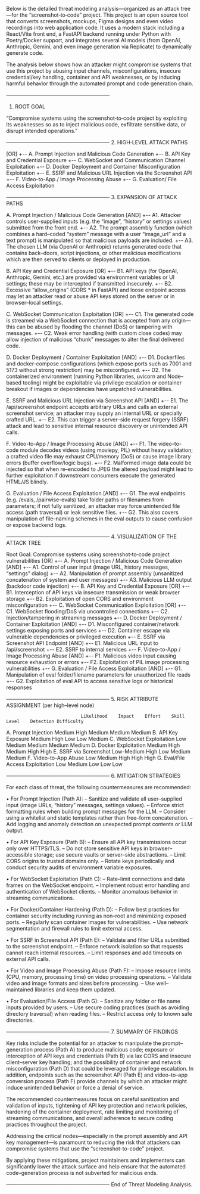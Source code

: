 Below is the detailed threat modeling analysis—organized as an attack tree—for the “screenshot‐to‐code” project. This project is an open source tool that converts screenshots, mockups, Figma designs and even video recordings into web application code. It uses a modern stack including a React/Vite front end, a FastAPI backend running under Python with Poetry/Docker support, and integrates several AI models (from OpenAI, Anthropic, Gemini, and even image generation via Replicate) to dynamically generate code.

The analysis below shows how an attacker might compromise systems that use this project by abusing input channels, misconfigurations, insecure credential/key handling, container and API weaknesses, or by inducing harmful behavior through the automated prompt and code generation chain.

────────────────────────────
1. ROOT GOAL

“Compromise systems using the screenshot‐to‐code project by exploiting its weaknesses so as to inject malicious code, exfiltrate sensitive data, or disrupt intended operations.”

────────────────────────────
2. HIGH‐LEVEL ATTACK PATHS

[OR]
+-- A. Prompt Injection and Malicious Code Generation
+-- B. API Key and Credential Exposure
+-- C. WebSocket and Communication Channel Exploitation
+-- D. Docker Deployment and Container Misconfiguration Exploitation
+-- E. SSRF and Malicious URL Injection via the Screenshot API
+-- F. Video-to-App / Image Processing Abuse
+-- G. Evaluation/ File Access Exploitation

────────────────────────────
3. EXPANSION OF ATTACK PATHS

A. Prompt Injection / Malicious Code Generation
   [AND]
   +-- A1. Attacker controls user-supplied inputs (e.g. the “image”, “history” or settings values) submitted from the front end.
   +-- A2. The prompt assembly function (which combines a hard–coded “system” message with a user “image_url” and a text prompt) is manipulated so that malicious payloads are included.
   +-- A3. The chosen LLM (via OpenAI or Anthropic) returns generated code that contains back–doors, script injections, or other malicious modifications which are then served to clients or deployed in production.

B. API Key and Credential Exposure
   [OR]
   +-- B1. API keys (for OpenAI, Anthropic, Gemini, etc.) are provided via environment variables or UI settings; these may be intercepted if transmitted insecurely.
   +-- B2. Excessive “allow_origins” (CORS * in FastAPI) and loose endpoint access may let an attacker read or abuse API keys stored on the server or in browser–local settings.

C. WebSocket Communication Exploitation
   [OR]
   +-- C1. The generated code is streamed via a WebSocket connection that is accepted from any origin—this can be abused by flooding the channel (DoS) or tampering with messages.
   +-- C2. Weak error handling (with custom close codes) may allow injection of malicious “chunk” messages to alter the final delivered code.

D. Docker Deployment / Container Exploitation
   [AND]
   +-- D1. Dockerfiles and docker-compose configurations (which expose ports such as 7001 and 5173 without strong restriction) may be misconfigured.
   +-- D2. The containerized environment (running Python libraries, uvicorn and Node–based tooling) might be exploitable via privilege escalation or container breakout if images or dependencies have unpatched vulnerabilities.

E. SSRF and Malicious URL Injection via Screenshot API
   [AND]
   +-- E1. The /api/screenshot endpoint accepts arbitrary URLs and calls an external screenshot service; an attacker may supply an internal URL or specially crafted URL.
   +-- E2. This can trigger a server–side request forgery (SSRF) attack and lead to sensitive internal resource discovery or unintended API calls.

F. Video-to-App / Image Processing Abuse
   [AND]
   +-- F1. The video-to-code module decodes videos (using moviepy, PIL) without heavy validation; a crafted video file may exhaust CPU/memory (DoS) or cause image library errors (buffer overflow/logic bugs).
   +-- F2. Malformed image data could be injected so that when re–encoded to JPEG the altered payload might lead to further exploitation if downstream consumers execute the generated HTML/JS blindly.

G. Evaluation / File Access Exploitation
   [AND]
   +-- G1. The eval endpoints (e.g. /evals, /pairwise-evals) take folder paths or filenames from parameters; if not fully sanitized, an attacker may force unintended file access (path traversal) or leak sensitive files.
   +-- G2. This also covers manipulation of file–naming schemes in the eval outputs to cause confusion or expose backend logs.

────────────────────────────
4. VISUALIZATION OF THE ATTACK TREE

Root Goal: Compromise systems using screenshot‐to‐code project vulnerabilities
   [OR]
   +-- A. Prompt Injection / Malicious Code Generation
         [AND]
         +-- A1. Control of user input (image URL, history messages, “settings” dialog)
         +-- A2. Manipulation of prompt assembly (unsanitized concatenation of system and user messages)
         +-- A3. Malicious LLM output (backdoor code injection)
   +-- B. API Key and Credential Exposure
         [OR]
         +-- B1. Interception of API keys via insecure transmission or weak browser storage
         +-- B2. Exploitation of open CORS and environment misconfiguration
   +-- C. WebSocket Communication Exploitation
         [OR]
         +-- C1. WebSocket flooding/DoS via uncontrolled connections
         +-- C2. Injection/tampering in streaming messages
   +-- D. Docker Deployment / Container Exploitation
         [AND]
         +-- D1. Misconfigured container/network settings exposing ports and services
         +-- D2. Container escape via vulnerable dependencies or privileged execution
   +-- E. SSRF via Screenshot API Endpoint
         [AND]
         +-- E1. Malicious URL input to /api/screenshot
         +-- E2. SSRF to internal services
   +-- F. Video-to-App / Image Processing Abuse
         [AND]
         +-- F1. Malicious video input causing resource exhaustion or errors
         +-- F2. Exploitation of PIL image processing vulnerabilities
   +-- G. Evaluation / File Access Exploitation
         [AND]
         +-- G1. Manipulation of eval folder/filename parameters for unauthorized file reads
         +-- G2. Exploitation of eval API to access sensitive logs or historical responses

────────────────────────────
5. RISK ATTRIBUTE ASSIGNMENT (per high–level node)

                                Likelihood    Impact    Effort    Skill Level    Detection Difficulty
A. Prompt Injection                Medium      High      Medium       Medium             Medium
B. API Key Exposure                Medium      High      Low          Low                Medium
C. WebSocket Exploitation          Low         Medium    Medium       Medium             Medium
D. Docker Exploitation             Medium      High      Medium       High               High
E. SSRF via Screenshot            Low-Medium   High      Low          Medium             Medium
F. Video-to-App Abuse              Low         Medium    High         High               High
G. Eval/File Access Exploitation   Low         Medium    Low          Low                Low

────────────────────────────
6. MITIGATION STRATEGIES

For each class of threat, the following countermeasures are recommended:

• For Prompt Injection (Path A):
  – Sanitize and validate all user–supplied input (image URLs, “history” messages, settings values).
  – Enforce strict formatting rules when building prompt messages for the LLM.
  – Consider using a whitelist and static templates rather than free–form concatenation.
  – Add logging and anomaly detection on unexpected prompt contents or LLM output.

• For API Key Exposure (Path B):
  – Ensure all API key transmissions occur only over HTTPS/TLS.
  – Do not store sensitive API keys in browser–accessible storage; use secure vaults or server–side abstractions.
  – Limit CORS origins to trusted domains only.
  – Rotate keys periodically and conduct security audits of environment variable exposures.

• For WebSocket Exploitation (Path C):
  – Rate–limit connections and data frames on the WebSocket endpoint.
  – Implement robust error handling and authentication of WebSocket clients.
  – Monitor anomalous behavior in streaming communications.

• For Docker/Container Hardening (Path D):
  – Follow best practices for container security including running as non–root and minimizing exposed ports.
  – Regularly scan container images for vulnerabilities.
  – Use network segmentation and firewall rules to limit external access.

• For SSRF in Screenshot API (Path E):
  – Validate and filter URLs submitted to the screenshot endpoint.
  – Enforce network isolation so that requests cannot reach internal resources.
  – Limit responses and add timeouts on external API calls.

• For Video and Image Processing Abuse (Path F):
  – Impose resource limits (CPU, memory, processing time) on video processing operations.
  – Validate video and image formats and sizes before processing.
  – Use well–maintained libraries and keep them updated.

• For Evaluation/File Access (Path G):
  – Sanitize any folder or file name inputs provided by users.
  – Use secure coding practices (such as avoiding directory traversal) when reading files.
  – Restrict access only to known safe directories.

────────────────────────────
7. SUMMARY OF FINDINGS

Key risks include the potential for an attacker to manipulate the prompt–generation process (Path A) to produce malicious code; exposure or interception of API keys and credentials (Path B) via lax CORS and insecure client–server key handling; and the possibility of container and network misconfiguration (Path D) that could be leveraged for privilege escalation. In addition, endpoints such as the screenshot API (Path E) and video–to–app conversion process (Path F) provide channels by which an attacker might induce unintended behavior or force a denial of service.

The recommended countermeasures focus on careful sanitization and validation of inputs, tightening of API key protection and network policies, hardening of the container deployment, rate limiting and monitoring of streaming communications, and overall adherence to secure coding practices throughout the project.

Addressing the critical nodes—especially in the prompt assembly and API key management—is paramount to reducing the risk that attackers can compromise systems that use the “screenshot-to-code” project.

By applying these mitigations, project maintainers and implementers can significantly lower the attack surface and help ensure that the automated code–generation process is not subverted for malicious ends.

────────────────────────────
End of Threat Modeling Analysis.
